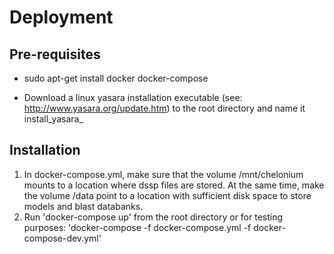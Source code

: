 # Deployment

## Pre-requisites

* sudo apt-get install docker docker-compose

* Download a linux yasara installation executable
  (see: http://www.yasara.org/update.htm)
  to the root directory and name it install_yasara_<version>

## Installation

1. In docker-compose.yml, make sure that the volume /mnt/chelonium mounts to a
   location where dssp files are stored. At the same time, make the volume
   /data point to a location with sufficient disk space to store models and
   blast databanks.
2. Run 'docker-compose up' from the root directory or for testing purposes:
   'docker-compose -f docker-compose.yml -f docker-compose-dev.yml'
